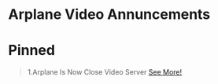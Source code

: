 # Arplane Video Annuncements
# Pinned
> 1.Arplane Is Now Close Video Server
> [See More!](annunce14334.md)
